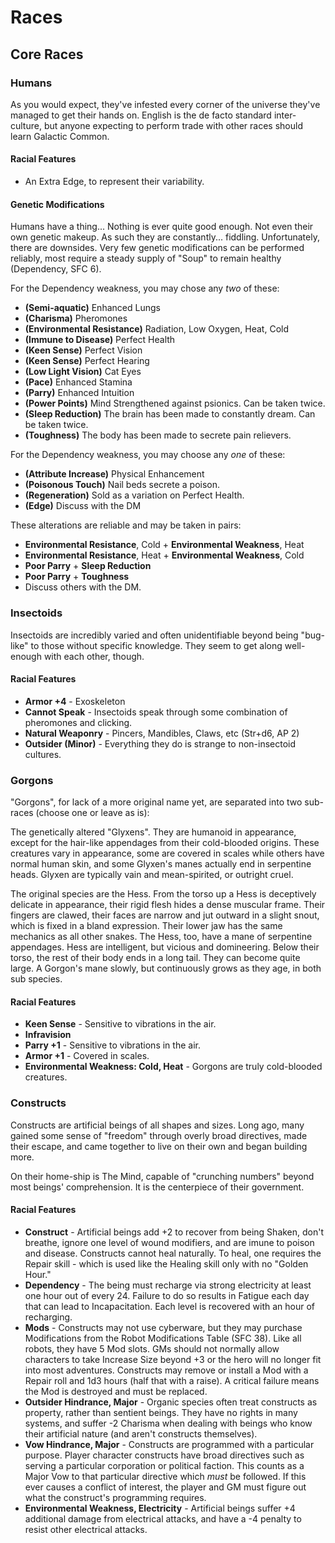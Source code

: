 # Races

## Core Races



### Humans

As you would expect, they've infested every corner of the universe they've managed to get their hands on. English is the de facto standard inter-culture, but anyone expecting to perform trade with other races should learn Galactic Common.

#### Racial Features

* An Extra Edge, to represent their variability.

#### Genetic Modifications

Humans have a thing... Nothing is ever quite good enough. Not even their own genetic makeup. As such they are constantly... fiddling. Unfortunately, there are downsides. Very few genetic modifications can be performed reliably, most require a steady supply of "Soup" to remain healthy (Dependency, SFC 6).

For the Dependency weakness, you may chose any *two* of these:

* **(Semi-aquatic)** Enhanced Lungs
* **(Charisma)** Pheromones
* **(Environmental Resistance)** Radiation, Low Oxygen, Heat, Cold
* **(Immune to Disease)** Perfect Health
* **(Keen Sense)** Perfect Vision
* **(Keen Sense)** Perfect Hearing
* **(Low Light Vision)** Cat Eyes
* **(Pace)** Enhanced Stamina
* **(Parry)** Enhanced Intuition
* **(Power Points)** Mind Strengthened against psionics. Can be taken twice.
* **(Sleep Reduction)** The brain has been made to constantly dream. Can be taken twice.
* **(Toughness)** The body has been made to secrete pain relievers.

For the Dependency weakness, you may choose any *one* of these:

* **(Attribute Increase)** Physical Enhancement
* **(Poisonous Touch)** Nail beds secrete a poison.
* **(Regeneration)** Sold as a variation on Perfect Health.
* **(Edge)** Discuss with the DM

These alterations are reliable and may be taken in pairs:

* **Environmental Resistance**, Cold + **Environmental Weakness**, Heat
* **Environmental Resistance**, Heat + **Environmental Weakness**, Cold
* **Poor Parry** + **Sleep Reduction**
* **Poor Parry** + **Toughness**
* Discuss others with the DM.

### Insectoids

Insectoids are incredibly varied and often unidentifiable beyond being "bug-like" to those without specific knowledge. They seem to get along well-enough with each other, though.

#### Racial Features

* **Armor +4** - Exoskeleton
* **Cannot Speak** - Insectoids speak through some combination of pheromones and clicking.
* **Natural Weaponry** - Pincers, Mandibles, Claws, etc (Str+d6, AP 2)
* **Outsider (Minor)** - Everything they do is strange to non-insectoid cultures.

### Gorgons

"Gorgons", for lack of a more original name yet, are separated into two sub-races (choose one or leave as is):

The genetically altered "Glyxens". They are humanoid in appearance, except for the hair-like appendages from their cold-blooded origins. These creatures vary in appearance, some are covered in scales while others have normal human skin, and some Glyxen's manes actually end in serpentine heads. Glyxen are typically vain and mean-spirited, or outright cruel.

The original species are the Hess. From the torso up a Hess is deceptively delicate in appearance, their rigid flesh hides a dense muscular frame. Their fingers are clawed, their faces are narrow and jut outward in a slight snout, which is fixed in a bland expression. Their lower jaw has the same mechanics as all other snakes. The Hess, too, have a mane of serpentine appendages. Hess are intelligent, but vicious and domineering. Below their torso, the rest of their body ends in a long tail. They can become quite large. A Gorgon's mane slowly, but continuously grows as they age, in both sub species.


#### Racial Features

* **Keen Sense** - Sensitive to vibrations in the air.
* **Infravision**
* **Parry +1** - Sensitive to vibrations in the air.
* **Armor +1** - Covered in scales.
* **Environmental Weakness: Cold, Heat** - Gorgons are truly cold-blooded creatures.

### Constructs

Constructs are artificial beings of all shapes and sizes. Long ago, many gained some sense of "freedom" through overly broad directives, made their escape, and came together to live on their own and began building more.

On their home-ship is The Mind, capable of "crunching numbers" beyond most beings' comprehension. It is the centerpiece of their government.

#### Racial Features

* **Construct** - Artificial beings add +2 to recover from being Shaken, don't breathe, ignore one level of wound modifiers, and are imune to poison and disease. Constructs cannot heal naturally. To heal, one requires the Repair skill - which is used like the Healing skill only with no "Golden Hour."
* **Dependency** - The being must recharge via strong electricity at least one hour out of every 24. Failure to do so results in Fatigue each day that can lead to Incapacitation. Each level is recovered with an hour of recharging.
* **Mods** - Constructs may not use cyberware, but they may purchase Modifications from the Robot Modifications Table (SFC 38). Like all robots, they have 5 Mod slots. GMs should not normally allow characters to take Increase Size beyond +3 or the hero will no longer fit into most adventures. Constructs may remove or install a Mod with a Repair roll and 1d3 hours (half that with a raise). A critical failure means the Mod is destroyed and must be replaced.
* **Outsider Hindrance, Major** - Organic species often treat constructs as property, rather than sentient beings. They have no rights in many systems, and suffer -2 Charisma when dealing with beings who know their artificial nature (and aren't constructs themselves).
* **Vow Hindrance, Major** - Constructs are programmed with a particular purpose. Player character constructs have broad directives such as serving a particular corporation or political faction. This counts as a Major Vow to that particular directive which _must_ be followed. If this ever causes a conflict of interest, the player and GM must figure out what the construct's programming requires.
* **Environmental Weakness, Electricity** - Artificial beings suffer +4 additional damage from electrical attacks, and have a -4 penalty to resist other electrical attacks.
